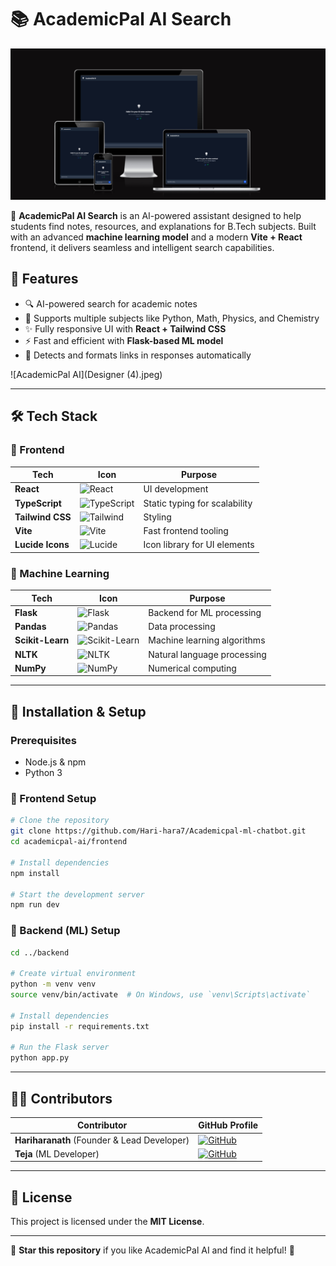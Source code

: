 # 📚 AcademicPal AI Search

![AcademicPal AI](responsive.png)

🚀 **AcademicPal AI Search** is an AI-powered assistant designed to help students find notes, resources, and explanations for B.Tech subjects. Built with an advanced **machine learning model** and a modern **Vite + React** frontend, it delivers seamless and intelligent search capabilities.

## 🌟 Features
- 🔍 AI-powered search for academic notes
- 📖 Supports multiple subjects like Python, Math, Physics, and Chemistry
- ✨ Fully responsive UI with **React + Tailwind CSS**
- ⚡ Fast and efficient with **Flask-based ML model**
- 🔗 Detects and formats links in responses automatically



![AcademicPal AI](Designer (4).jpeg)

---

## 🛠️ Tech Stack

### 🚀 Frontend  
| Tech               | Icon                                                                                 | Purpose                                  |  
|--------------------|-------------------------------------------------------------------------------------|------------------------------------------|  
| **React**         | ![React](https://img.shields.io/badge/-React-61DAFB?logo=react&logoColor=white)      | UI development                           |  
| **TypeScript**    | ![TypeScript](https://img.shields.io/badge/-TypeScript-3178C6?logo=typescript)      | Static typing for scalability            |  
| **Tailwind CSS**  | ![Tailwind](https://img.shields.io/badge/-Tailwind_CSS-38B2AC?logo=tailwindcss)     | Styling                                  |  
| **Vite**          | ![Vite](https://img.shields.io/badge/-Vite-646CFF?logo=vite)                        | Fast frontend tooling                    |  
| **Lucide Icons**  | ![Lucide](https://img.shields.io/badge/-Lucide_Icons-8B5CF6?logo=lucide)            | Icon library for UI elements             |

### 🧠 Machine Learning  
| Tech             | Icon                                                                                 | Purpose                                  |  
|-----------------|-------------------------------------------------------------------------------------|------------------------------------------|  
| **Flask**       | ![Flask](https://img.shields.io/badge/-Flask-000000?logo=flask)                     | Backend for ML processing                |  
| **Pandas**      | ![Pandas](https://img.shields.io/badge/-Pandas-150458?logo=pandas)                 | Data processing                          |  
| **Scikit-Learn**| ![Scikit-Learn](https://img.shields.io/badge/-Scikit_Learn-F7931E?logo=scikit-learn) | Machine learning algorithms              |  
| **NLTK**        | ![NLTK](https://img.shields.io/badge/-NLTK-32CD32?logo=python)                      | Natural language processing              |  
| **NumPy**       | ![NumPy](https://img.shields.io/badge/-NumPy-013243?logo=numpy)                     | Numerical computing                      |

---

## 🚀 Installation & Setup

### Prerequisites
- Node.js & npm
- Python 3

### 🔧 Frontend Setup
```bash
# Clone the repository
git clone https://github.com/Hari-hara7/Academicpal-ml-chatbot.git
cd academicpal-ai/frontend

# Install dependencies
npm install

# Start the development server
npm run dev
```

### 🧠 Backend (ML) Setup
```bash
cd ../backend

# Create virtual environment
python -m venv venv
source venv/bin/activate  # On Windows, use `venv\Scripts\activate`

# Install dependencies
pip install -r requirements.txt

# Run the Flask server
python app.py
```

---

## 👨‍💻 Contributors

| Contributor | GitHub Profile |
|------------|---------------|
| **Hariharanath** (Founder & Lead Developer) | [![GitHub](https://img.shields.io/badge/-GitHub-181717?logo=github&logoColor=white)](https://github.com/Hari-hara7) |
| **Teja** (ML Developer) | [![GitHub](https://img.shields.io/badge/-GitHub-181717?logo=github&logoColor=white)](https://github.com/GunaTeja777) |

---

## 📜 License
This project is licensed under the **MIT License**.

---

🌟 **Star this repository** if you like AcademicPal AI and find it helpful! 🚀
